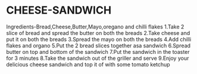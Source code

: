 # CHEESE-SANDWICH
Ingredients-Bread,Cheese,Butter,Mayo,oregano and chilli flakes
1.Take 2 slice of bread and spread the butter on both the breads
2.Take cheese and put it on both the breads
3.Spread the mayo on both the breads
4.Add chilli flakes and organo
5.Put the 2 bread slices together asa sandwich
6.Spread butter on top and bottom of the sandwich
7.Put the sandwich in the toaster for 3 minutes
8.Take the sandwich out of the griller and serve
9.Enjoy your delicious cheese sandwich and top it of with some tomato ketchup
